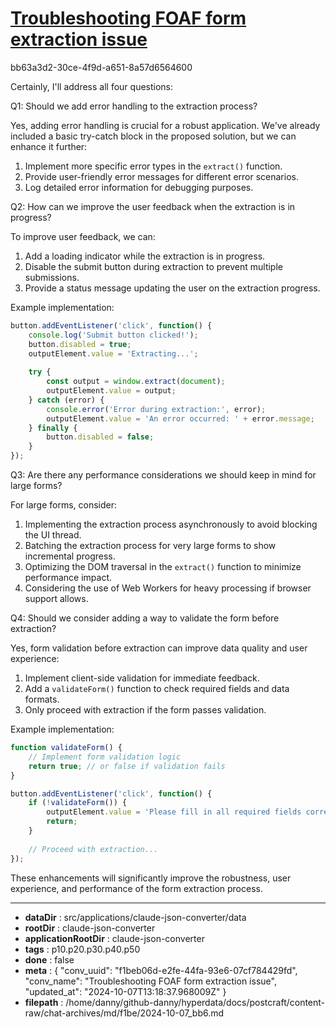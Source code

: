 # [Troubleshooting FOAF form extraction issue](https://claude.ai/chat/f1beb06d-e2fe-44fa-93e6-07cf784429fd)

bb63a3d2-30ce-4f9d-a651-8a57d6564600

 Certainly, I'll address all four questions:

Q1: Should we add error handling to the extraction process?

Yes, adding error handling is crucial for a robust application. We've already included a basic try-catch block in the proposed solution, but we can enhance it further:

1. Implement more specific error types in the `extract()` function.
2. Provide user-friendly error messages for different error scenarios.
3. Log detailed error information for debugging purposes.

Q2: How can we improve the user feedback when the extraction is in progress?

To improve user feedback, we can:

1. Add a loading indicator while the extraction is in progress.
2. Disable the submit button during extraction to prevent multiple submissions.
3. Provide a status message updating the user on the extraction progress.

Example implementation:

```javascript
button.addEventListener('click', function() {
    console.log('Submit button clicked!');
    button.disabled = true;
    outputElement.value = 'Extracting...';
    
    try {
        const output = window.extract(document);
        outputElement.value = output;
    } catch (error) {
        console.error('Error during extraction:', error);
        outputElement.value = 'An error occurred: ' + error.message;
    } finally {
        button.disabled = false;
    }
});
```

Q3: Are there any performance considerations we should keep in mind for large forms?

For large forms, consider:

1. Implementing the extraction process asynchronously to avoid blocking the UI thread.
2. Batching the extraction process for very large forms to show incremental progress.
3. Optimizing the DOM traversal in the `extract()` function to minimize performance impact.
4. Considering the use of Web Workers for heavy processing if browser support allows.

Q4: Should we consider adding a way to validate the form before extraction?

Yes, form validation before extraction can improve data quality and user experience:

1. Implement client-side validation for immediate feedback.
2. Add a `validateForm()` function to check required fields and data formats.
3. Only proceed with extraction if the form passes validation.

Example implementation:

```javascript
function validateForm() {
    // Implement form validation logic
    return true; // or false if validation fails
}

button.addEventListener('click', function() {
    if (!validateForm()) {
        outputElement.value = 'Please fill in all required fields correctly.';
        return;
    }
    
    // Proceed with extraction...
});
```

These enhancements will significantly improve the robustness, user experience, and performance of the form extraction process.

---

* **dataDir** : src/applications/claude-json-converter/data
* **rootDir** : claude-json-converter
* **applicationRootDir** : claude-json-converter
* **tags** : p10.p20.p30.p40.p50
* **done** : false
* **meta** : {
  "conv_uuid": "f1beb06d-e2fe-44fa-93e6-07cf784429fd",
  "conv_name": "Troubleshooting FOAF form extraction issue",
  "updated_at": "2024-10-07T13:18:37.968009Z"
}
* **filepath** : /home/danny/github-danny/hyperdata/docs/postcraft/content-raw/chat-archives/md/f1be/2024-10-07_bb6.md